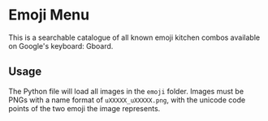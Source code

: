 # Emoji Menu

This is a searchable catalogue of all known emoji kitchen combos available on Google's keyboard: Gboard.

## Usage

The Python file will load all images in the `emoji` folder. Images must be PNGs with a  name format of `uXXXXX_uXXXXX.png`, with the unicode code points of the two emoji the image represents.
